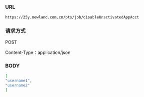 ### URL

`https://25y.newland.com.cn/pts/job/disableUnactivatedAppAcct`

### 请求方式

POST

Content-Type：application/json

### BODY

```json
[
"username1",
"username2"
]
```

